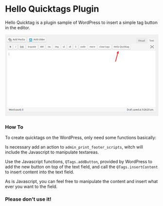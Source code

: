 # Hello Quicktags Plugin

Hello Quicktag is a plugin sample of WordPress to insert a simple tag button in the editor.

![Screenshot](screenshot.png)

### How To

To create quicktags on the WordPress, only need some functions basically:

Is necessary add an action to `admin_print_footer_scripts`, witch will include the Javascript to manipulate textareas.

Use the Javascript functions, `QTags.addButton`, provided by WordPress to add the new button on top of the text field, and call the `QTags.insertContent` to insert content into the text field.

As is Javascript, you can feel free to manipulate the content and insert what ever you want to the field.

### Please don't use it!